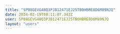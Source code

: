 ```yaml
---
title: "SP08GEVG48Q3PJB12471EJ25TB0HBRE8D6M89NJQ"
date: 2024-02-19T08:11:07.342Z
user: SP08GEVG48Q3PJB12471EJ25TB0HBRE8D6M89NJQ
layout: "users"
---
```

    